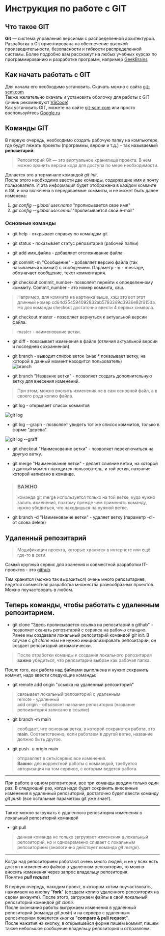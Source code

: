 # Инструкция по работе с GIT  

## Что такое GIT

**Git** — система управления версиями с распределенной архитектурой. Разработка в Git ориентирована на обеспечение высокой производительности, безопасности и гибкости распределенной системы.
Более подробно вам расскажут на любых учебных курсах по программированию и разработке программ, например [GeekBrains](https://gb.ru/)

## Как начать работать с GIT

Для начала его необходимо установить. Скачать можно с сайта [git-scm.com](https://git-scm.com/downloads)  
Также желательно скачать и установить оболочку для работы с GIT (очень рекомендуют [VSCode](https://code.visualstudio.com/))  
Как установить GIT, можете на сайте [git-scm.com](https://git-scm.com/book/ru/v2/%D0%92%D0%B2%D0%B5%D0%B4%D0%B5%D0%BD%D0%B8%D0%B5-%D0%A3%D1%81%D1%82%D0%B0%D0%BD%D0%BE%D0%B2%D0%BA%D0%B0-Git) или просто воспользуйтесь [Google.ru](www.google.ru)

## Команды GIT  

В первую очередь, необходимо создать рабочую папку на компьютере, где будут лежать проекты (программы, версии и т.д.) - так называемый **репозитарий**.
> Репозиторий Git — это виртуальное хранилище проекта. В нем можно хранить версии кода для доступа по мере необходимости.

Делается это в терминале командой *git init*.  
После этого необходимо ввести две команды, содержащие имя и почту пользователя. И эта информация будет отображена в каждом коммите в Git, и она включена в передаваемые коммиты, и не может быть далее изменена:
1. *git config --global user.name* "прописывается свое имя"
1. *git config --global user.email* "прописывается свой e-mail"

### Основные команды

- git help - открывает справку по командам git
- git status - показывает статус репозитария (рабочей папки)
- git add имя_файла - добавляет отслеживание файла
- git commit -m "Сообщение" - добавляет версию файла (так называемый коммит) с сообщением. Параметр -m - message, обозначает сообщение, текст комментария. 

- git checkout commit_number- позволяет перейти к определенному коммиту. Сommit_number - это номер коммита, хэш.  
>Например, для коммита на картинка выше, хэш это вот этот длинный номер cd64d254594092832ab5793369d3936e82f615da.  
Но для команды checkout достаточно ввести 4 первых символа.

- git checkout master - позволяет вернуться к актуальной версии файла.
> master - наименование ветки.  

- git diff - показывает изменения в файле (отличия актуальной версии и последней сохранненой)

- git branch - выводит список веток (знак * показывает ветку, на которой в данный момент находится пользователь)  
![branch](branch.jpg)

- git branch "Название ветки" - позволяет создать дополнительную ветку для внесения изменений.  
>При этом, можно вносить изменения не в сам основной файл, а в своего рода копию файла.

- git log - открывает список коммитов  

![git log](commit.jpg)  

- git log --graph - позволяет увидеть тот же список коммитов, только в форме "дерева".

![git log --graff](graph.jpg)

- git checkout "Наименование ветки" - позволяет переключиться на другую ветку.

- git merge "Наименование ветки" - делает слияние ветки, на которой в данный момент находится пользователь, и той ветки, название которой написано в команде.  
>### **ВАЖНО**  
> команда git merge используется только на той ветке, куда нужно залить изменения, поэтому прежде чем применять команду, нужно убедиться, что находишься на нужной ветке.

- git branch -d "Наименование ветки" - удаляет ветку (параметр -d - от слова delete)


## **Удаленный репозитарий**  
>Модификации проекта, которые хранятся в интернете или ещё где-то в сети.

Самый крупный сервис для хранения и совместной разработки IT-проектов - это [github](https://github.com/).

Там хранится (можно так выразиться) очень много репозитариев, ведется совместная разработка множества разнообразных проектов. Можно поучаствовать в любом.

## **Теперь команды, чтобы работать с удаленным репозитарием**.

- git clone "Здесь прописывается ссылка на репозитарий в github" - позволяет скачать репозитарий с сервиса на рабочю станцию.   
Ранее мы создавали локальный репозитарий командой *git init*. В случае с *git clone* нам не нужно инициализировать репозитарий, он создает репозитарий автоматически.

> После отработки команды и создания локального репозитария **важно** убедиться, что репозитарий выбран как рабочая папка.

После того, как работа над файлами выполнена и нужно сохранить коммит, надо ввести следующие команды:  
- git remote add origin "ссылка на удаленный репозиторий"  
> связывает локальный репозиторий с удаленным  
> remote - удаленный  
> add origin - объявляет название репозитория (название репоизитория записано в ссылке)
- git branch -m main
> сообщает, что основная ветка, в которой сохранется работа, это **main**. Соответственно, если работаем в другой ветке, название должно быть другое.
- git push -u origin main
> отправляет в сеть/сервис все изменения.  
> **Важно**: для корректной работы с коммандой, требуется авторизация на том сервисе, с которым ведется работа.
------

При работе в одном репозитории, все три команды вводим только один раз. В следующий раз, когда надо будет сохранить внесенные изменения в удаленный репозиторий, достаточно будет ввести команду *git push* (все остальные параметры git уже знает).

---

Также можно загружать с удаленного репозитория изменения в локальный репозиторий командой  
- git pull
> данная команда не только загружает изменения в локальный репозиторий, но и одновременно сливает с локальным репозиторием (аналогично действует команда *git merge*).  
---

Когда над репозиторием работают очень много людей, и не у всех есть доступ к изменению файлов в удаленном репозитории, то можно вносить изменения через запрос владельцу репозитория.  
Понятие ***pull request***

В первую очередь, находим проект, в котором хотим поучаствовать, нажимаем на кнопку "**fork**" (создаем копию удаленного репозитория на своем аккаунте). После этого, загружаем файлы в свой локальный репозиторий командой *git clone*.  
После окончания работы выгружаем изменения в удаленный репозиторий (команда *git push*) и на сервере с удаленным репозиторием появлется кнопка "**compare & pull request**".  
После нажатия на кнопку, в открывшейся форме пишем коммит, пишем также небольшое сообщение владельцу репозитория и отправляем.